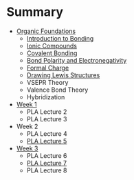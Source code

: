 # Summary

* [Organic Foundations](README.md)
  * [Introduction to Bonding](introduction-to-bonding.md)
  * [Ionic Compounds](ionic-compounds.md)
  * [Covalent Bonding](covalent-bonding.md)
  * [Bond Polarity and Electronegativity](bond-polarity-and-electronegativity.md)
  * [Formal Charge](formal-charge.md)
  * [Drawing Lewis Structures](drawing-lewis-structures.md)
  * VSEPR Theory
  * Valence Bond Theory
  * Hybridization
* [Week 1](chapter1.md)
  * PLA Lecture 2
  * PLA Lecture 3
* Week 2
  * PLA Lecture 4
  * [PLA Lecture 5](pla-lecture-5.md)
* [Week 3](week-3.md)
  * PLA Lecture 6
  * [PLA Lecture 7](week-3/pla-lecture-7.md)
  * PLA Lecture 8

